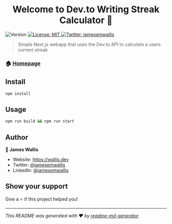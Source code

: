 <h1 align="center">Welcome to Dev.to Writing Streak Calculator 👋</h1>
<p>
  <img alt="Version" src="https://img.shields.io/badge/version-1.0.0-blue.svg?cacheSeconds=2592000" />
  <a href="#" target="_blank">
    <img alt="License: MIT" src="https://img.shields.io/badge/License-MIT-yellow.svg" />
  </a>
  <a href="https://twitter.com/jamesemwallis" target="_blank">
    <img alt="Twitter: jamesemwallis" src="https://img.shields.io/twitter/follow/jamesemwallis.svg?style=social" />
  </a>
</p>

> Simple Next.js webapp that uses the Dev.to API to calculate a users current streak

### 🏠 [Homepage](placeholder)

## Install

```sh
npm install
```

## Usage

```sh
npm run build && npm run start
```

## Author

👤 **James Wallis**

* Website: https://wallis.dev
* Twitter: [@jamesemwallis](https://twitter.com/jamesemwallis)
* LinkedIn: [@jamesemwallis](https://linkedin.com/in/jamesemwallis)

## Show your support

Give a ⭐️ if this project helped you!

***
_This README was generated with ❤️ by [readme-md-generator](https://github.com/kefranabg/readme-md-generator)_